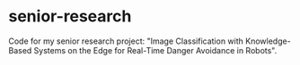 # senior-research
Code for my senior research project: "Image Classification with Knowledge-Based Systems on the Edge for Real-Time Danger Avoidance in Robots".
